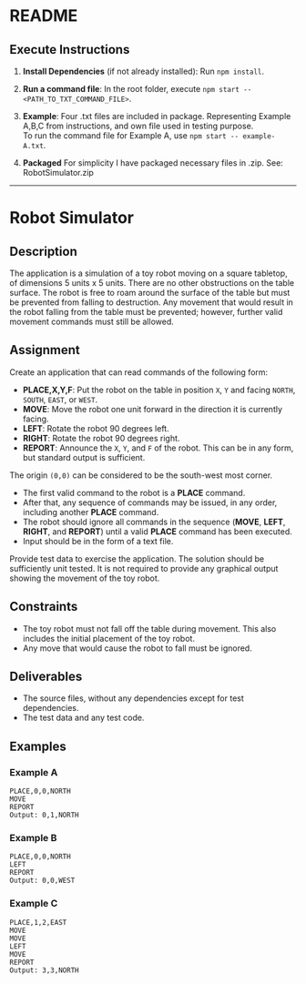 # README
## Execute Instructions

1. **Install Dependencies** (if not already installed):
   Run `npm install`.

2. **Run a command file**:
   In the root folder, execute `npm start -- <PATH_TO_TXT_COMMAND_FILE>`.

3. **Example**:
Four .txt files are included in package. Representing Example A,B,C from instructions, and own file used in testing purpose. <br />
To run the command file for Example A, use `npm start -- example-A.txt`.

4. **Packaged**
For simplicity I have packaged necessary files in .zip. See: RobotSimulator.zip

---

# Robot Simulator

## Description
The application is a simulation of a toy robot moving on a square tabletop, of dimensions 5 units x 5 units. There are no other obstructions on the table surface. The robot is free to roam around the surface of the table but must be prevented from falling to destruction. Any movement that would result in the robot falling from the table must be prevented; however, further valid movement commands must still be allowed.

## Assignment
Create an application that can read commands of the following form:
- **PLACE,X,Y,F**: Put the robot on the table in position `X`, `Y` and facing `NORTH`, `SOUTH`, `EAST`, or `WEST`.
- **MOVE**: Move the robot one unit forward in the direction it is currently facing.
- **LEFT**: Rotate the robot 90 degrees left.
- **RIGHT**: Rotate the robot 90 degrees right.
- **REPORT**: Announce the `X`, `Y`, and `F` of the robot. This can be in any form, but standard output is sufficient.

The origin `(0,0)` can be considered to be the south-west most corner.

- The first valid command to the robot is a **PLACE** command.
- After that, any sequence of commands may be issued, in any order, including another **PLACE** command.
- The robot should ignore all commands in the sequence (**MOVE**, **LEFT**, **RIGHT**, and **REPORT**) until a valid **PLACE** command has been executed.
- Input should be in the form of a text file.

Provide test data to exercise the application. The solution should be sufficiently unit tested. It is not required to provide any graphical output showing the movement of the toy robot.

## Constraints
- The toy robot must not fall off the table during movement. This also includes the initial placement of the toy robot.
- Any move that would cause the robot to fall must be ignored.

## Deliverables
- The source files, without any dependencies except for test dependencies.
- The test data and any test code.

## Examples
### Example A
    PLACE,0,0,NORTH
    MOVE 
    REPORT
    Output: 0,1,NORTH
### Example B
    PLACE,0,0,NORTH
    LEFT
    REPORT
    Output: 0,0,WEST
### Example C
    PLACE,1,2,EAST
    MOVE
    MOVE
    LEFT
    MOVE
    REPORT
    Output: 3,3,NORTH
